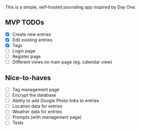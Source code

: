 This is a simple, self-hosted journaling app inspired by Day One.

## MVP TODOs

- [x] Create new entries
- [x] Edit existing entries
- [x] Tags
- [ ] Login page
- [ ] Register page
- [ ] Different views on main page (eg. calendar view)

## Nice-to-haves

- [ ] Tag management page
- [ ] Encrypt the database
- [ ] Ability to add Google Photo links to entries
- [ ] Location data for entries
- [ ] Weather data for entries
- [ ] Prompts (with management page)
- [ ] Tests
